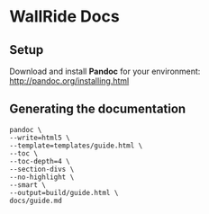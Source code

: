 WallRide Docs
=============

Setup
-----

Download and install **Pandoc** for your environment: http://pandoc.org/installing.html

Generating the documentation
----------------------------

```
pandoc \
--write=html5 \
--template=templates/guide.html \
--toc \
--toc-depth=4 \
--section-divs \
--no-highlight \
--smart \
--output=build/guide.html \
docs/guide.md
```
